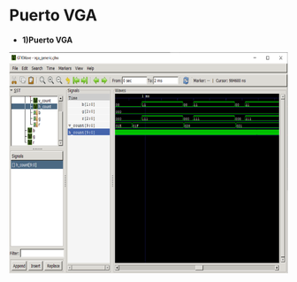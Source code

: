 # Puerto VGA

- **1)Puerto VGA** 
<p align="center">
  <img src="https://github.com/EdisonAltamirano/Advanced-Digital-Systems-Laboratory/blob/master/Puerto%20VGA/docs/PuertoVGA.png" width="550" height="400" align="center"/>
</p>

